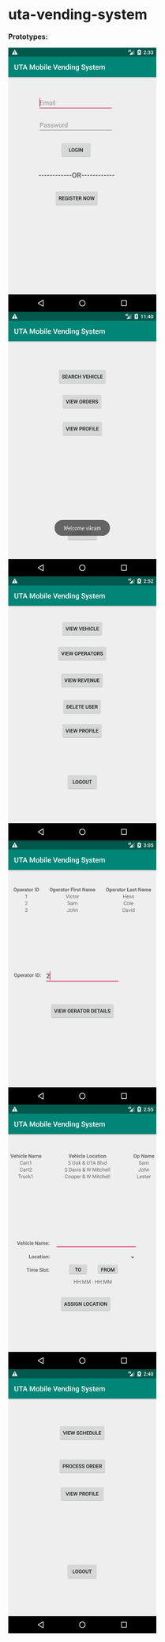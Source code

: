 # uta-vending-system

**Prototypes:**

<img src="https://github.com/vikram8346/uta-vending-system/blob/main/Prototypes/Login(Step%200).png" width=300 align=center>


<img src="https://github.com/vikram8346/uta-vending-system/blob/main/Prototypes/Login(User%20Homescreen).png" width=300 align=center>


<img src="https://github.com/vikram8346/uta-vending-system/blob/main/Prototypes/Manager(Homescreen).png" width=300 align=center>


<img src="https://github.com/vikram8346/uta-vending-system/blob/main/Prototypes/Manager(View%20Operator).png" width=300 align=center>


<img src="https://github.com/vikram8346/uta-vending-system/blob/main/Prototypes/Manager(View%20Vehicle%20and%20Assign%20Location).png" width=300 align=center>


<img src="https://github.com/vikram8346/uta-vending-system/blob/main/Prototypes/Operator(Homescreen).png" width=300 align=center>
